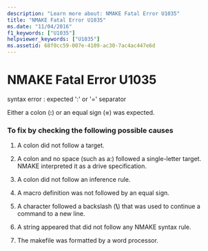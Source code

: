 ```yaml
---
description: "Learn more about: NMAKE Fatal Error U1035"
title: "NMAKE Fatal Error U1035"
ms.date: "11/04/2016"
f1_keywords: ["U1035"]
helpviewer_keywords: ["U1035"]
ms.assetid: 68f0cc59-007e-4109-ac30-7ac4ac447e6d
---
```

# NMAKE Fatal Error U1035

syntax error : expected ':' or '=' separator

Either a colon (**:**) or an equal sign (**=**) was expected.

### To fix by checking the following possible causes

1. A colon did not follow a target.

1. A colon and no space (such as a:) followed a single-letter target. NMAKE interpreted it as a drive specification.

1. A colon did not follow an inference rule.

1. A macro definition was not followed by an equal sign.

1. A character followed a backslash (**\\**) that was used to continue a command to a new line.

1. A string appeared that did not follow any NMAKE syntax rule.

1. The makefile was formatted by a word processor.
